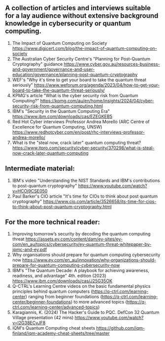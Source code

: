 ## A collection of articles and interviews suitable for a lay audience without extensive background knowledge in cybersecurity or quantum computing. 

1. The Impact of Quantum Computing on Society https://www.digicert.com/blog/the-impact-of-quantum-computing-on-society
2. The Australian Cyber Security Centre's "Planning for Post-Quantum Cryptography" guidance https://www.cyber.gov.au/resources-business-and-government/governance-and-user-education/governance/planning-post-quantum-cryptography
3. WEF's "Why it's time to get your board to take the quantum threat seriously" https://www.weforum.org/agenda/2023/04/how-to-get-your-board-to-take-the-quantum-threat-seriously/
4. KPMG's article "What is the cyber security risk from Quantum Computing?" https://kpmg.com/au/en/home/insights/2024/04/cyber-security-risk-from-quantum-computing.html
5. IBM's "Security in the Quantum Computing Era" https://www.ibm.com/downloads/cas/EZEGKEB5
6. Red Hot Cyber interviews Professor Andrea Morello (ARC Centre of Excellence for Quantum Computing, UNSW) https://www.redhotcyber.com/en/post/rhc-interviews-professor-andrea-morello/
7. What is the "steal now, crack later" quantum computing threat? https://www.itpro.com/security/cyber-security/370298/what-is-steal-now-crack-later-quantum-computing

## Intermediate material:
1. IBM's video "Understanding the NIST Standards and IBM's contributions to post-quantum cryptography" https://www.youtube.com/watch?v=HCOj9CSE050
2. Paul Barker's CIO article "It's time for CIOs to think about post quantum cryptography" https://www.cio.com/article/3526658/its-time-for-cios-to-think-about-post-quantum-cryptography.html

## For the more technical reader:
1. Improving tomorrow’s security by decoding the quantum computing threat https://assets.ey.com/content/dam/ey-sites/ey-com/en_au/topics/cybersecurity/ey-quantum-threat-whitepaper-by-jpmc-and-ey.pdf
2. Why organisations should prepare for quantum computing cybersecurity now https://www.ey.com/en_au/innovation/why-organizations-should-prepare-for-quantum-computing-cybersecurity-now
3. IBM's "The Quantum Decade: A playbook for achieving awareness, readiness, and advantage" 4th. edition (2023) https://www.ibm.com/downloads/cas/J25G35OK
4. Q-CTRL's Learning Centre videos on the basic fundamental physics principles behind quantum computers (https://q-ctrl.com/learning-center) ranging from beginner foundations (https://q-ctrl.com/learning-center/beginner-foundations) to more advanced topics (https://q-ctrl.com/learning-center/advanced-topics)
5. Karagiannis, K. (2024) The Hacker's Guide to PQC. DefCon 32 Quantum Village presentation (42 mins) https://www.youtube.com/watch?v=l2G38ECvJF8
6. IQM's Quantum Computing cheat sheets https://github.com/iqm-finland/iqm-academy-cheat-sheets/tree/master
